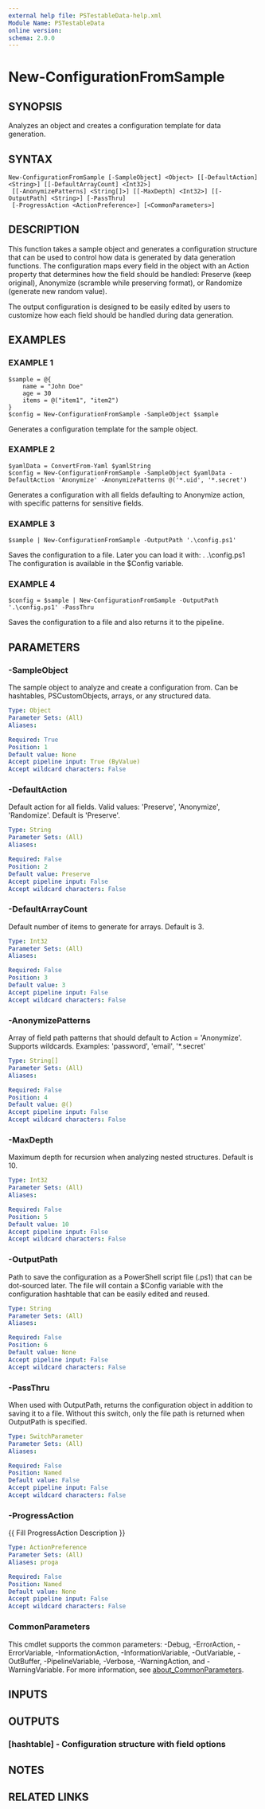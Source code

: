 ```yaml
---
external help file: PSTestableData-help.xml
Module Name: PSTestableData
online version:
schema: 2.0.0
---
```


# New-ConfigurationFromSample

## SYNOPSIS
Analyzes an object and creates a configuration template for data generation.

## SYNTAX

```
New-ConfigurationFromSample [-SampleObject] <Object> [[-DefaultAction] <String>] [[-DefaultArrayCount] <Int32>]
 [[-AnonymizePatterns] <String[]>] [[-MaxDepth] <Int32>] [[-OutputPath] <String>] [-PassThru]
 [-ProgressAction <ActionPreference>] [<CommonParameters>]
```

## DESCRIPTION
This function takes a sample object and generates a configuration structure that can be
used to control how data is generated by data generation functions.
The configuration
maps every field in the object with an Action property that determines how the field
should be handled: Preserve (keep original), Anonymize (scramble while preserving format),
or Randomize (generate new random value).

The output configuration is designed to be easily edited by users to customize how each
field should be handled during data generation.

## EXAMPLES

### EXAMPLE 1
```
$sample = @{
    name = "John Doe"
    age = 30
    items = @("item1", "item2")
}
$config = New-ConfigurationFromSample -SampleObject $sample
```

Generates a configuration template for the sample object.

### EXAMPLE 2
```
$yamlData = ConvertFrom-Yaml $yamlString
$config = New-ConfigurationFromSample -SampleObject $yamlData -DefaultAction 'Anonymize' -AnonymizePatterns @('*.uid', '*.secret')
```

Generates a configuration with all fields defaulting to Anonymize action, with specific patterns for sensitive fields.

### EXAMPLE 3
```
$sample | New-ConfigurationFromSample -OutputPath '.\config.ps1'
```

Saves the configuration to a file.
Later you can load it with: .
.\config.ps1
The configuration is available in the $Config variable.

### EXAMPLE 4
```
$config = $sample | New-ConfigurationFromSample -OutputPath '.\config.ps1' -PassThru
```

Saves the configuration to a file and also returns it to the pipeline.

## PARAMETERS

### -SampleObject
The sample object to analyze and create a configuration from.
Can be hashtables,
PSCustomObjects, arrays, or any structured data.

```yaml
Type: Object
Parameter Sets: (All)
Aliases:

Required: True
Position: 1
Default value: None
Accept pipeline input: True (ByValue)
Accept wildcard characters: False
```

### -DefaultAction
Default action for all fields.
Valid values: 'Preserve', 'Anonymize', 'Randomize'.
Default is 'Preserve'.

```yaml
Type: String
Parameter Sets: (All)
Aliases:

Required: False
Position: 2
Default value: Preserve
Accept pipeline input: False
Accept wildcard characters: False
```

### -DefaultArrayCount
Default number of items to generate for arrays.
Default is 3.

```yaml
Type: Int32
Parameter Sets: (All)
Aliases:

Required: False
Position: 3
Default value: 3
Accept pipeline input: False
Accept wildcard characters: False
```

### -AnonymizePatterns
Array of field path patterns that should default to Action = 'Anonymize'.
Supports wildcards.
Examples: 'password', 'email', '*.secret'

```yaml
Type: String[]
Parameter Sets: (All)
Aliases:

Required: False
Position: 4
Default value: @()
Accept pipeline input: False
Accept wildcard characters: False
```

### -MaxDepth
Maximum depth for recursion when analyzing nested structures.
Default is 10.

```yaml
Type: Int32
Parameter Sets: (All)
Aliases:

Required: False
Position: 5
Default value: 10
Accept pipeline input: False
Accept wildcard characters: False
```

### -OutputPath
Path to save the configuration as a PowerShell script file (.ps1) that can be dot-sourced later.
The file will contain a $Config variable with the configuration hashtable that can be easily
edited and reused.

```yaml
Type: String
Parameter Sets: (All)
Aliases:

Required: False
Position: 6
Default value: None
Accept pipeline input: False
Accept wildcard characters: False
```

### -PassThru
When used with OutputPath, returns the configuration object in addition to saving it to a file.
Without this switch, only the file path is returned when OutputPath is specified.

```yaml
Type: SwitchParameter
Parameter Sets: (All)
Aliases:

Required: False
Position: Named
Default value: False
Accept pipeline input: False
Accept wildcard characters: False
```

### -ProgressAction
{{ Fill ProgressAction Description }}

```yaml
Type: ActionPreference
Parameter Sets: (All)
Aliases: proga

Required: False
Position: Named
Default value: None
Accept pipeline input: False
Accept wildcard characters: False
```

### CommonParameters
This cmdlet supports the common parameters: -Debug, -ErrorAction, -ErrorVariable, -InformationAction, -InformationVariable, -OutVariable, -OutBuffer, -PipelineVariable, -Verbose, -WarningAction, and -WarningVariable. For more information, see [about_CommonParameters](http://go.microsoft.com/fwlink/?LinkID=113216).

## INPUTS

## OUTPUTS

### [hashtable] - Configuration structure with field options
## NOTES

## RELATED LINKS
